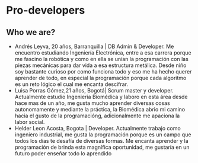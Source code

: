 # Pro-developers

## Who we are? 

- Andrés Leyva, 20 años, Barranquilla | DB Admin & Developer. Me encuentro estudiando Ingeniería Electrónica, entre a esa carrera porque me fascino la robótica y como en ella se unían la programación con las piezas mecánicas para dar vida a esa estructura metálica. Desde niño soy bastante curioso por como funciona todo y eso me ha hecho querer aprender de todo, en especial la programación porque cada algoritmo es un reto lógico el cual me encanta descifrar.
 - Luisa Porras Gómez,21 años, Bogotá| Scrum master y developer. Actualmente estudio Ingenieria Biomédica y laboro en esta área desde hace mas de un año, me gusta mucho aprender diversas cosas autonomamente y mediante la práctica, la Biomédica abrio mi camino hacia el gusto de la programacióng, adicionalmente me apaciona la labor social.
 - Helder Leon Acosta, Bogota  | Developer.  Actualmente trabajo como  ingeniero industrial, me gusta la programación porque es un campo que todos los días te desafía de diversas formas. Me encanta aprender y la programación de brinda esta magnífica oportunidad, me gustaría en un futuro poder enseñar todo lo aprendido
